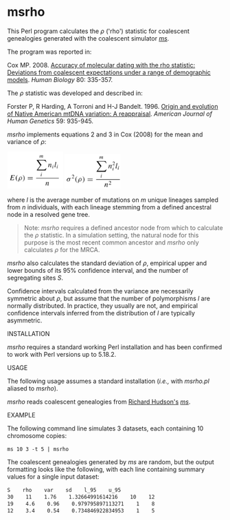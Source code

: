 # msrho

This Perl program calculates the *ρ* ('rho') statistic for coalescent genealogies generated with the coalescent simulator [*ms*](http://home.uchicago.edu/%7Erhudson1/source/mksamples.html).

The program was reported in:

Cox MP. 2008. [Accuracy of molecular dating with the rho statistic: Deviations from coalescent expectations under a range of demographic models](https://www.jstor.org/stable/41466549). *Human Biology* 80: 335-357.

The *ρ* statistic was developed and described in:

Forster P, R Harding, A Torroni and H-J Bandelt. 1996. [Origin and evolution of Native American mtDNA variation: A reappraisal](https://www.ncbi.nlm.nih.gov/pmc/articles/PMC1914796/). *American Journal of Human Genetics* 59: 935-945.

*msrho* implements equations 2 and 3 in Cox (2008) for the mean and variance of *ρ*:

<img src="Cox_Equation2.jpg" width="130"/>
<img src="Cox_Equation3.jpg" width="130"/>

where *l* is the average number of mutations on *m* unique lineages sampled from *n* individuals, with each lineage stemming from a defined ancestral node in a resolved gene tree.  

> Note: *msrho* requires a defined ancestor node from which to calculate the *ρ* statistic.  In a simulation setting, the natural node for this purpose is the most recent common ancestor and *msrho* only calculates *ρ* for the MRCA.

*msrho* also calculates the standard deviation of *ρ*, empirical upper and lower bounds of its 95% confidence interval, and the number of segregating sites *S*.

Confidence intervals calculated from the variance are necessarily symmetric about *ρ*, but assume that the number of polymorphisms *l* are normally distributed.  In practice, they usually are not, and empirical confidence intervals inferred from the distribution of *l* are typically asymmetric.

INSTALLATION

*msrho* requires a standard working Perl installation and has been confirmed to work with Perl versions up to 5.18.2.

USAGE

The following usage assumes a standard installation (*i.e.,* with *msrho.pl* aliased to *msrho*).

*msrho* reads coalescent genealogies from [Richard Hudson's](http://home.uchicago.edu/~rhudson1/) [*ms*](http://home.uchicago.edu/%7Erhudson1/source/mksamples.html).

EXAMPLE

The following command line simulates 3 datasets, each containing 10 chromosome copies:

```
ms 10 3 -t 5 | msrho
```

The coalescent genealogies generated by *ms* are random, but the output formatting looks like the following, with each line containing summary values for a single input dataset:

```
S    rho    var    sd    l_95    u_95
30    11    1.76    1.32664991614216    10    12
19    4.6    0.96    0.979795897113271    1    8
12    3.4    0.54    0.734846922834953    1    5
```

